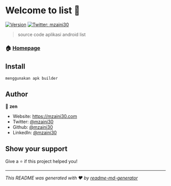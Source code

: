 # Welcome to list 👋
[![Version](https://img.shields.io/npm/v/list.svg)](https://www.npmjs.com/package/list)
[![Twitter: mzaini30](https://img.shields.io/twitter/follow/mzaini30.svg?style=social)](https://twitter.com/mzaini30)

> source code aplikasi android list

### 🏠 [Homepage](https://instagram.com/kumpulan.apk)

## Install

```sh
menggunakan apk builder
```

## Author

👤 **zen**

* Website: https://mzaini30.com
* Twitter: [@mzaini30](https://twitter.com/mzaini30)
* Github: [@mzaini30](https://github.com/mzaini30)
* LinkedIn: [@mzaini30](https://linkedin.com/in/mzaini30)

## Show your support

Give a ⭐️ if this project helped you!


***
_This README was generated with ❤️ by [readme-md-generator](https://github.com/kefranabg/readme-md-generator)_
